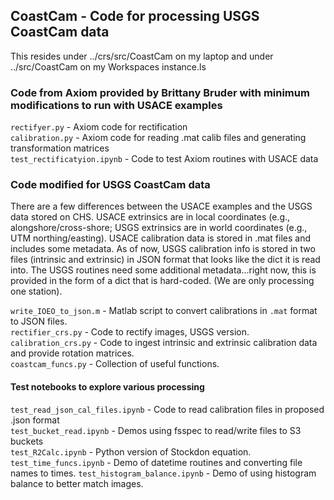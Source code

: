 ## CoastCam - Code for processing USGS CoastCam data

This resides under ../crs/src/CoastCam on my laptop and under ../src/CoastCam on my Workspaces instance.ls

### Code from Axiom provided by Brittany Bruder with minimum modifications to run with USACE examples

`rectifyer.py` - Axiom code for rectification  
`calibration.py` - Axiom code for reading .mat calib files and generating transformation matrices  
`test_rectificatyion.ipynb` - Code to test Axiom routines with USACE data  


### Code modified for USGS CoastCam data
There are a few differences between the USACE examples and the USGS data stored on CHS. USACE extrinsics are in local coordinates (e.g., alongshore/cross-shore; USGS extrinsics are in world coordinates (e.g., UTM northing/easting). USACE calibration data is stored in .mat files and includes some metadata. As of now, USGS calibration info is stored in two files (intrinsic and extrinsic) in JSON format that looks like the dict it is read into. The USGS routines need some additional metadata...right now, this is provided in the form of a dict that is hard-coded. (We are only processing one station).

`write_IOEO_to_json.m` - Matlab script to convert calibrations in `.mat` format to JSON files.  
`rectifier_crs.py` - Code to rectify images, USGS version.  
`calibration_crs.py` - Code to ingest intrinsic and extrinsic calibration data and provide rotation matrices.  
`coastcam_funcs.py` - Collection of useful functions.  

#### Test notebooks to explore various processing

`test_read_json_cal_files.ipynb` - Code to read calibration files in proposed .json format   
`test_bucket_read.ipynb` - Demos using fsspec to read/write files to S3 buckets  
`test_R2Calc.ipynb` - Python version of Stockdon equation.  
`test_time_funcs.ipynb` - Demo of datetime routines and converting file names to times. 
`test_histogram_balance.ipynb` - Demo of using histogram balance to better match images.  

